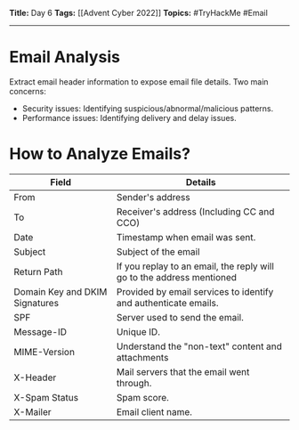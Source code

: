 **Title:** Day 6
**Tags:** [[Advent Cyber 2022]]
**Topics:** #TryHackMe #Email

---
# Email Analysis
Extract email header information to expose email file details. Two main concerns:
- Security issues: Identifying suspicious/abnormal/malicious patterns.
- Performance issues: Identifying delivery and delay issues.

# How to Analyze Emails?
| Field | Details |
| --- | --- |
| From | Sender's address |
| To | Receiver's address (Including CC and CCO) |
| Date | Timestamp when email was sent. |
| Subject | Subject of the email |
| Return Path | If you replay to an email, the reply will go to the address mentioned |
| Domain Key and DKIM Signatures | Provided by email services to identify and authenticate emails. |
| SPF | Server used to send the email. |
| Message-ID | Unique ID. |
| MIME-Version | Understand the "non-text" content and attachments |
| X-Header | Mail servers that the email went through. |
| X-Spam Status | Spam score. |
| X-Mailer | Email client name. |

